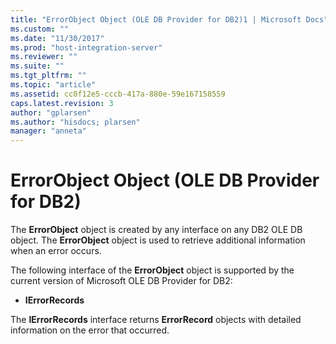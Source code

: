 ```yaml
---
title: "ErrorObject Object (OLE DB Provider for DB2)1 | Microsoft Docs"
ms.custom: ""
ms.date: "11/30/2017"
ms.prod: "host-integration-server"
ms.reviewer: ""
ms.suite: ""
ms.tgt_pltfrm: ""
ms.topic: "article"
ms.assetid: cc0f12e5-cccb-417a-880e-59e167158559
caps.latest.revision: 3
author: "gplarsen"
ms.author: "hisdocs; plarsen"
manager: "anneta"
---
```

# ErrorObject Object (OLE DB Provider for DB2)
The **ErrorObject** object is created by any interface on any DB2 OLE DB object. The **ErrorObject** object is used to retrieve additional information when an error occurs.  
  
 The following interface of the **ErrorObject** object is supported by the current version of Microsoft OLE DB Provider for DB2:  
  
-   **IErrorRecords**  
  
 The **IErrorRecords** interface returns **ErrorRecord** objects with detailed information on the error that occurred.
